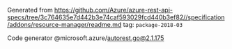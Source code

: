 Generated from https://github.com/Azure/azure-rest-api-specs/tree/3c764635e7d442b3e74caf593029fcd440b3ef82//specification/addons/resource-manager/readme.md tag: `package-2018-03`

Code generator @microsoft.azure/autorest.go@2.1.175


